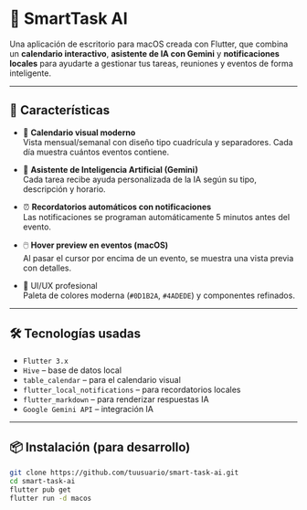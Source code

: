 # 🧠 SmartTask AI

Una aplicación de escritorio para macOS creada con Flutter, que combina un **calendario interactivo**, **asistente de IA con Gemini** y **notificaciones locales** para ayudarte a gestionar tus tareas, reuniones y eventos de forma inteligente.

---

## 🚀 Características

- 📆 **Calendario visual moderno**  
  Vista mensual/semanal con diseño tipo cuadrícula y separadores. Cada día muestra cuántos eventos contiene.

- 🤖 **Asistente de Inteligencia Artificial (Gemini)**  
  Cada tarea recibe ayuda personalizada de la IA según su tipo, descripción y horario.

- ⏰ **Recordatorios automáticos con notificaciones**  
  Las notificaciones se programan automáticamente 5 minutos antes del evento.

- 🖱️ **Hover preview en eventos (macOS)**  
  Al pasar el cursor por encima de un evento, se muestra una vista previa con detalles.

- 🧩 UI/UX profesional  
  Paleta de colores moderna (`#0D1B2A`, `#4ADEDE`) y componentes refinados.

---

## 🛠️ Tecnologías usadas

- `Flutter 3.x`
- `Hive` – base de datos local
- `table_calendar` – para el calendario visual
- `flutter_local_notifications` – para recordatorios locales
- `flutter_markdown` – para renderizar respuestas IA
- `Google Gemini API` – integración IA

---

## 📦 Instalación (para desarrollo)

```bash
git clone https://github.com/tuusuario/smart-task-ai.git
cd smart-task-ai
flutter pub get
flutter run -d macos
